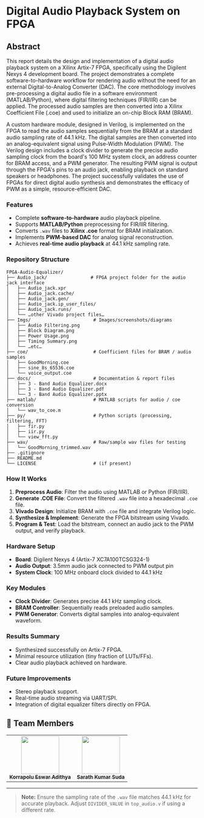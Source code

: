 # Digital Audio Playback System on FPGA

## Abstract

This report details the design and implementation of a digital audio playback system on a Xilinx Artix-7 FPGA, specifically using the Digilent Nexys 4 development board. The project demonstrates a complete software-to-hardware workflow for rendering audio without the need for an external Digital-to-Analog Converter (DAC). The core methodology involves pre-processing a digital audio file in a software environment (MATLAB/Python), where digital filtering techniques (FIR/IIR) can be applied. The processed audio samples are then converted into a Xilinx Coefficient File (.coe) and used to initialize an on-chip Block RAM (BRAM).

A custom hardware module, designed in Verilog, is implemented on the FPGA to read the audio samples sequentially from the BRAM at a standard audio sampling rate of 44.1 kHz. The digital samples are then converted into an analog-equivalent signal using Pulse-Width Modulation (PWM). The Verilog design includes a clock divider to generate the precise audio sampling clock from the board's 100 MHz system clock, an address counter for BRAM access, and a PWM generator. The resulting PWM signal is output through the FPGA's pins to an audio jack, enabling playback on standard speakers or headphones. The project successfully validates the use of FPGAs for direct digital audio synthesis and demonstrates the efficacy of PWM as a simple, resource-efficient DAC.


### Features

* Complete **software-to-hardware** audio playback pipeline.
* Supports **MATLAB/Python** preprocessing for FIR/IIR filtering.
* Converts `.wav` files to **Xilinx .coe** format for BRAM initialization.
* Implements **PWM-based DAC** for analog signal reconstruction.
* Achieves **real-time audio playback** at 44.1 kHz sampling rate.

### Repository Structure

```
FPGA-Audio-Equalizer/
├── Audio_jack/                # FPGA project folder for the audio jack interface
│   ├── Audio_jack.xpr
│   ├── Audio_jack.cache/
│   ├── Audio_jack.gen/
│   ├── Audio_jack.ip_user_files/
│   ├── Audio_jack.runs/
│   └── …other Vivado project files…
├── Imgs/                       # Images/screenshots/diagrams
│   ├── Audio Filtering.png
│   ├── Block Diagram.png
│   ├── Power Usage.png
│   ├── Timing Summary.png
│   └── …etc…
├── coe/                        # Coefficient files for BRAM / audio samples
│   ├── GoodMorning.coe
│   ├── sine_8s_65536.coe
│   └── voice_output.coe
├── docs/                       # Documentation & report files
│   ├── 3 - Band Audio Equalizer.docx
│   ├── 3 - Band Audio Equalizer.pdf
│   └── 3 - Band Audio Equalizer.pptx
├── matlab/                     # MATLAB scripts for audio / coe conversion
│   └── wav_to_coe.m
├── py/                         # Python scripts (processing, filtering, FFT)
│   ├── fir.py
│   ├── iir.py
│   └── view_fft.py
├── wav/                        # Raw/sample wav files for testing
│   └── GoodMorning_trimmed.wav
├── .gitignore
├── README.md
└── LICENSE                     # (if present)

```

### How It Works

1. **Preprocess Audio**: Filter the audio using MATLAB or Python (FIR/IIR).
2. **Generate .COE File**: Convert the filtered `.wav` file into a hexadecimal `.coe` file.
3. **Vivado Design**: Initialize BRAM with `.coe` file and integrate Verilog logic.
4. **Synthesize & Implement**: Generate the FPGA bitstream using Vivado.
5. **Program & Test**: Load the bitstream, connect an audio jack to the PWM output, and verify playback.

### Hardware Setup

* **Board**: Digilent Nexys 4 (Artix-7 XC7A100TCSG324-1)
* **Audio Output**: 3.5mm audio jack connected to PWM output pin
* **System Clock**: 100 MHz onboard clock divided to 44.1 kHz

### Key Modules

* **Clock Divider**: Generates precise 44.1 kHz sampling clock.
* **BRAM Controller**: Sequentially reads preloaded audio samples.
* **PWM Generator**: Converts digital samples into analog-equivalent waveform.

### Results Summary

* Synthesized successfully on Artix-7 FPGA.
* Minimal resource utilization (tiny fraction of LUTs/FFs).
* Clear audio playback achieved on hardware.

### Future Improvements

* Stereo playback support.
* Real-time audio streaming via UART/SPI.
* Integration of digital equalizer filters directly on FPGA.

## 👥 Team Members

<table>
  <tr>
    <td align="center">
      <a href="https://github.com/EswarAdithya011">
        <img src="https://github.com/EswarAdithya011.png" width="100px;" alt=""/>
        <br /><sub><b>Korrapolu Eswar Adithya</b></sub>
      </a>
    </td>
    <td align="center">
      <a href="https://github.com/GitHubUsername">
        <img src="https://github.com/GitHubUsername.png" width="100px;" alt=""/>
        <br /><sub><b>Sarath Kumar Suda</b></sub>
      </a>
    </td>
  </tr>
</table>

---

> **Note:** Ensure the sampling rate of the `.wav` file matches 44.1 kHz for accurate playback. Adjust `DIVIDER_VALUE` in `top_audio.v` if using a different rate.
